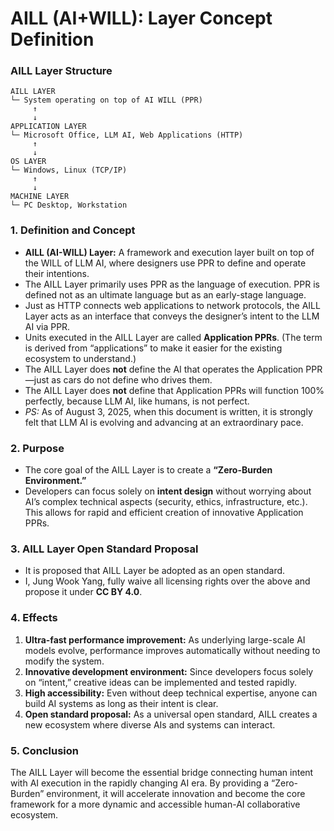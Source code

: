 # AILL (AI+WILL): Layer Concept Definition

### AILL Layer Structure

```
AILL LAYER
└─ System operating on top of AI WILL (PPR)
     ↑
     ↓
APPLICATION LAYER
└─ Microsoft Office, LLM AI, Web Applications (HTTP)
     ↑
     ↓
OS LAYER
└─ Windows, Linux (TCP/IP)
     ↑
     ↓
MACHINE LAYER
└─ PC Desktop, Workstation
```

### 1. Definition and Concept

* **AILL (AI-WILL) Layer:** A framework and execution layer built on top of the WILL of LLM AI, where designers use PPR to define and operate their intentions.
* The AILL Layer primarily uses PPR as the language of execution. PPR is defined not as an ultimate language but as an early-stage language.
* Just as HTTP connects web applications to network protocols, the AILL Layer acts as an interface that conveys the designer’s intent to the LLM AI via PPR.
* Units executed in the AILL Layer are called **Application PPRs**. (The term is derived from “applications” to make it easier for the existing ecosystem to understand.)
* The AILL Layer does **not** define the AI that operates the Application PPR—just as cars do not define who drives them.
* The AILL Layer does **not** define that Application PPRs will function 100% perfectly, because LLM AI, like humans, is not perfect.
* *PS:* As of August 3, 2025, when this document is written, it is strongly felt that LLM AI is evolving and advancing at an extraordinary pace.

### 2. Purpose

* The core goal of the AILL Layer is to create a **“Zero-Burden Environment.”**
* Developers can focus solely on **intent design** without worrying about AI’s complex technical aspects (security, ethics, infrastructure, etc.). This allows for rapid and efficient creation of innovative Application PPRs.

### 3. AILL Layer Open Standard Proposal

* It is proposed that AILL Layer be adopted as an open standard.
* I, Jung Wook Yang, fully waive all licensing rights over the above and propose it under **CC BY 4.0**.

### 4. Effects

1. **Ultra-fast performance improvement:** As underlying large-scale AI models evolve, performance improves automatically without needing to modify the system.
2. **Innovative development environment:** Since developers focus solely on “intent,” creative ideas can be implemented and tested rapidly.
3. **High accessibility:** Even without deep technical expertise, anyone can build AI systems as long as their intent is clear.
4. **Open standard proposal:** As a universal open standard, AILL creates a new ecosystem where diverse AIs and systems can interact.

### 5. Conclusion

The AILL Layer will become the essential bridge connecting human intent with AI execution in the rapidly changing AI era. By providing a “Zero-Burden” environment, it will accelerate innovation and become the core framework for a more dynamic and accessible human-AI collaborative ecosystem.
